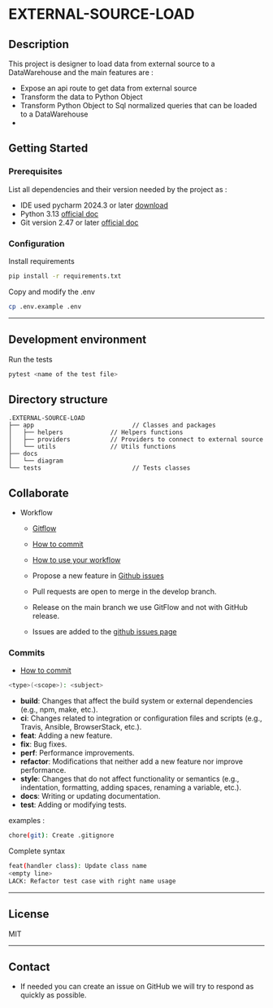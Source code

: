# EXTERNAL-SOURCE-LOAD

## Description

This project is designer to load data from external source to a DataWarehouse and the main features are :
- Expose an api route to get data from external source
- Transform the data to Python Object
- Transform Python Object to Sql normalized queries that can be loaded to a DataWarehouse
- 
## Getting Started

### Prerequisites

List all dependencies and their version needed by the project as :

* IDE used pycharm 2024.3 or later [download](https://www.jetbrains.com/pycharm/download/?section=windows)
* Python 3.13 [official doc](https://www.python.org/downloads/)
* Git version 2.47 or later [official doc](https://git-scm.com/)

### Configuration

Install requirements 
````bash
pip install -r requirements.txt
````

Copy and modify the .env
````bash
cp .env.example .env
````

---

## Development environment

Run the tests
````bash
pytest <name of the test file>
````

## Directory structure

```shell
.EXTERNAL-SOURCE-LOAD
├── app                           // Classes and packages
│   ├── helpers             // Helpers functions
│   ├── providers           // Providers to connect to external source
│   └── utils               // Utils functions
├── docs
│   └── diagram
└── tests                         // Tests classes
````

## Collaborate

* Workflow
    * [Gitflow](https://www.atlassian.com/fr/git/tutorials/comparing-workflows/gitflow-workflow#:~:text=Gitflow%20est%20l'un%20des,les%20hotfix%20vers%20la%20production.)
    * [How to commit](https://www.conventionalcommits.org/en/v1.0.0/)
    * [How to use your workflow](https://nvie.com/posts/a-successful-git-branching-model/)

    * Propose a new feature in [Github issues](https://github.com/CPNV-ES-BI1-SBB/EXTERNAL-SOURCE-LOAD-DATALAKE/issues)
    * Pull requests are open to merge in the develop branch.
    * Release on the main branch we use GitFlow and not with GitHub release.
    * Issues are added to the [github issues page](https://github.com/CPNV-ES-BI1-SBB/EXTERNAL-SOURCE-LOAD-DATALAKE/issues)

### Commits
* [How to commit](https://www.conventionalcommits.org/en/v1.0.0/)
```bash
<type>(<scope>): <subject>
```

- **build**: Changes that affect the build system or external dependencies (e.g., npm, make, etc.).
- **ci**: Changes related to integration or configuration files and scripts (e.g., Travis, Ansible, BrowserStack, etc.).
- **feat**: Adding a new feature.
- **fix**: Bug fixes.
- **perf**: Performance improvements.
- **refactor**: Modifications that neither add a new feature nor improve performance.
- **style**: Changes that do not affect functionality or semantics (e.g., indentation, formatting, adding spaces, renaming a variable, etc.).
- **docs**: Writing or updating documentation.
- **test**: Adding or modifying tests.

examples :
```bash
chore(git): Create .gitignore
````
Complete syntax

```bash
feat(handler class): Update class name
<empty line>
LACK: Refactor test case with right name usage
````

---

## License
MIT

---

## Contact

* If needed you can create an issue on GitHub we will try to respond as quickly as possible.